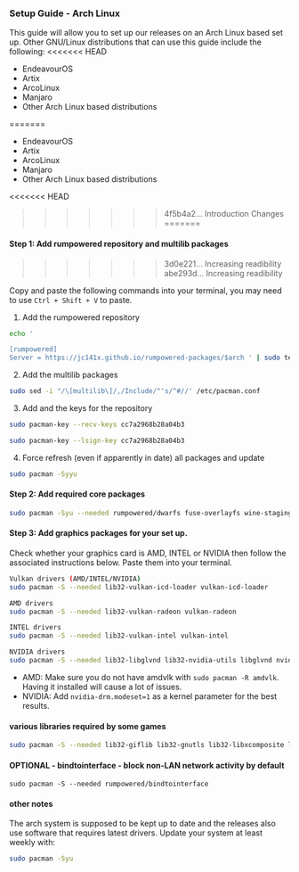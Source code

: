 ### Setup Guide - Arch Linux

This guide will allow you to set up our releases on an Arch Linux based set up. Other GNU/Linux distributions that can use this guide include the following:
<<<<<<< HEAD
*   EndeavourOS
*   Artix
*   ArcoLinux
*   Manjaro
*   Other Arch Linux based distributions

=======
* EndeavourOS
* Artix
* ArcoLinux
* Manjaro
* Other Arch Linux based distributions
 
<<<<<<< HEAD
>>>>>>> 4f5b4a2... Introduction Changes
=======
#### Step 1: Add rumpowered repository and multilib packages
>>>>>>> 3d0e221... Increasing readibility
>>>>>>> abe293d... Increasing readibility

Copy and paste the following commands into your terminal, you may need to use `Ctrl + Shift + V` to paste.

1. Add the rumpowered repository
```sh
echo '

[rumpowered]
Server = https://jc141x.github.io/rumpowered-packages/$arch ' | sudo tee -a /etc/pacman.conf
```
2. Add the multilib packages
```sh
sudo sed -i "/\[multilib\]/,/Include/"'s/^#//' /etc/pacman.conf
```
3. Add and the keys for the repository
```sh
sudo pacman-key --recv-keys cc7a2968b28a04b3
```
```sh
sudo pacman-key --lsign-key cc7a2968b28a04b3
```
4. Force refresh (even if apparently in date) all packages and update
```sh
sudo pacman -Syyu
```

#### Step 2: Add required core packages
```sh
sudo pacman -Syu --needed rumpowered/dwarfs fuse-overlayfs wine-staging wine-mono openssl-1.1
```

#### Step 3: Add graphics packages for your set up.
Check whether your graphics card is AMD, INTEL or NVIDIA then follow the associated instructions below. Paste them into your terminal.


```sh
Vulkan drivers (AMD/INTEL/NVIDIA)
sudo pacman -S --needed lib32-vulkan-icd-loader vulkan-icd-loader 
```
```sh
AMD drivers
sudo pacman -S --needed lib32-vulkan-radeon vulkan-radeon
```
```sh
INTEL drivers
sudo pacman -S --needed lib32-vulkan-intel vulkan-intel
```
```sh
NVIDIA drivers
sudo pacman -S --needed lib32-libglvnd lib32-nvidia-utils libglvnd nvidia
```
- AMD: Make sure you do not have amdvlk with `sudo pacman -R amdvlk`. Having it installed will cause a lot of issues.
- NVIDIA: Add `nvidia-drm.modeset=1` as a kernel parameter for the best results.

#### various libraries required by some games
```sh
sudo pacman -S --needed lib32-giflib lib32-gnutls lib32-libxcomposite lib32-libxinerama lib32-libxslt lib32-mpg123 lib32-v4l-utils lib32-alsa-lib lib32-alsa-plugins lib32-libpulse lib32-openal lib32-zlib giflib libgphoto2 libxcrypt-compat zlib gst-plugins-base gst-plugins-good gst-plugins-ugly gst-plugins-bad gstreamer-vaapi gst-libav
```

#### OPTIONAL - bindtointerface - block non-LAN network activity by default
```
sudo pacman -S --needed rumpowered/bindtointerface
```

#### other notes

The arch system is supposed to be kept up to date and the releases also use software that requires latest drivers. Update your system at least weekly with:
```sh
sudo pacman -Syu
```
